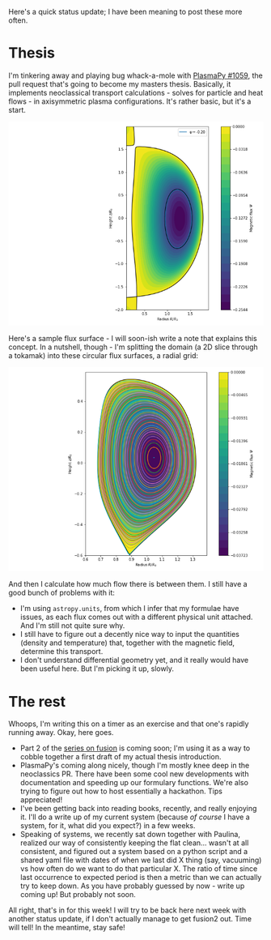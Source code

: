 <!--
.. title: I aten't dead
.. slug: i-atent-dead
.. date: 2021-04-18 19:25:41 UTC+02:00
.. tags: status update
.. category: 
.. link: 
.. description: 
.. type: text
-->

Here's a quick status update; I have been meaning to post these more often.

<!-- TEASER_END -->

# Thesis

I'm tinkering away and playing bug whack-a-mole with
[PlasmaPy #1059](https://github.com/PlasmaPy/PlasmaPy/pull/1059), the pull
request that's going to become my masters thesis. Basically, it implements
neoclassical transport calculations - solves for particle and heat flows -
in axisymmetric plasma configurations. It's rather basic, but it's a start.

![Example flux surface](/images/fluxsurface.png)

Here's a sample flux surface - I will soon-ish write a note that explains this concept.
In a nutshell, though - I'm splitting the domain (a 2D slice through a tokamak)
into these circular flux surfaces, a radial grid:

![Example flux surface grid](/images/fluxsurfacegrid.png)

And then I calculate how much flow there is between them.  I still have a good
bunch of problems with it:

* I'm using `astropy.units`, from which I infer that my formulae have issues, as
    each flux comes out with a different physical unit attached. And I'm still
    not quite sure why.
* I still have to figure out a decently nice way to input the quantities
    (density and temperature) that, together with the magnetic field, determine
    this transport.
* I don't understand differential geometry yet, and it really would have been
    useful here. But I'm picking it up, slowly.

# The rest

Whoops, I'm writing this on a timer as an exercise and that one's rapidly
running away. Okay, here goes.

* Part 2 of the [series on fusion](/posts/fusion1) is coming soon; I'm using
    it as a way to cobble together a first draft of my actual thesis introduction.
* PlasmaPy's coming along nicely, though I'm mostly knee deep in the neoclassics
    PR. There have been some cool new developments with documentation and
    speeding up our formulary functions. We're also trying to figure out how
    to host essentially a hackathon. Tips appreciated!
* I've been getting back into reading books, recently, and really enjoying it.
    I'll do a write up of my current system (because *of course* I have a
    system, for it, what did you expect?) in a few weeks.
* Speaking of systems, we recently sat down together with Paulina, realized our
    way of consistently keeping the flat clean... wasn't at all consistent, and
    figured out a system based on a python script and a shared yaml file with
    dates of when we last did X thing (say, vacuuming) vs how often do we
    want to do that particular X. The ratio of time since last occurrence to
    expected period is then a metric than we can actually try to keep down. As
    you have probably guessed by now - write up coming up! But probably not
    soon.

All right, that's in for this week! I will try to be back here next week with
another status update, if I don't actually manage to get fusion2 out. Time will
tell! In the meantime, stay safe!
